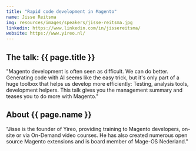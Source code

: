 ```yaml
---
title: "Rapid code development in Magento"
name: Jisse Reitsma
img: resources/images/speakers/jisse-reitsma.jpg
linkedin: https://www.linkedin.com/in/jissereitsma/
website: https://www.yireo.nl/
---
```


## The talk: {{ page.title }}

<p>"Magento development is often seen as difficult. We can do better. Generating code with AI seems like the easy trick, but it's only part of a huge toolbox that helps us develop more efficiently: Testing, analysis tools, development helpers. This talk gives you the management summary and teases you to do more with Magento."</p>

## About {{ page.name }}

"Jisse is the founder of Yireo, providing training to Magento developers, on-site or via On-Demand video courses. He has also created numerous open source Magento extensions and is board member of Mage-OS Nederland."

